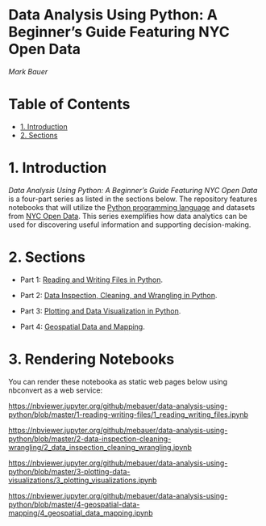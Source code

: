 # Data Analysis Using Python: A Beginner’s Guide Featuring NYC Open Data

*Mark Bauer*


Table of Contents
=================

   * [1. Introduction](#1-Introduction)
   * [2. Sections](#2-Sections)


# 1. Introduction

*Data Analysis Using Python: A Beginner’s Guide Featuring NYC Open Data* is a four-part series as listed in the sections below. The repository features notebooks that will utilize the [Python programming language](https://www.python.org/) and datasets from [NYC Open Data](https://opendata.cityofnewyork.us/). This series exemplifies how data analytics can be used for discovering useful information and supporting decision-making.

 
# 2. Sections 
 
- Part 1: [Reading and Writing Files in Python](https://github.com/mebauer/data-analysis-using-python/tree/master/1-reading-writing-files).
 
- Part 2: [Data Inspection, Cleaning, and Wrangling in Python](https://github.com/mebauer/data-analysis-using-python/tree/master/2-data-inspection-cleaning-wrangling).

- Part 3: [Plotting and Data Visualization in Python](https://github.com/mebauer/data-analysis-using-python/tree/master/3-plotting-data-visualizations).

- Part 4: [Geospatial Data and Mapping](https://github.com/mebauer/data-analysis-using-python/tree/master/4-geospatial-data-mapping).

# 3. Rendering Notebooks

You can render these notebooka as static web pages below using nbconvert as a web service:

https://nbviewer.jupyter.org/github/mebauer/data-analysis-using-python/blob/master/1-reading-writing-files/1_reading_writing_files.ipynb

https://nbviewer.jupyter.org/github/mebauer/data-analysis-using-python/blob/master/2-data-inspection-cleaning-wrangling/2_data_inspection_cleaning_wrangling.ipynb

https://nbviewer.jupyter.org/github/mebauer/data-analysis-using-python/blob/master/3-plotting-data-visualizations/3_plotting_visualizations.ipynb

https://nbviewer.jupyter.org/github/mebauer/data-analysis-using-python/blob/master/4-geospatial-data-mapping/4_geospatial_data_mapping.ipynb

